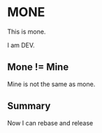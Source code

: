 # MONE

This is mone.

I am DEV.

## Mone != Mine

Mine is not the same as mone.

## Summary

Now I can rebase and release